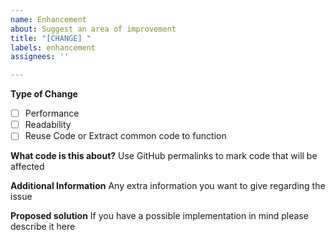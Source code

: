 ```yaml
---
name: Enhancement
about: Suggest an area of improvement
title: "[CHANGE] "
labels: enhancement
assignees: ''

---
```


**Type of Change**
- [ ] Performance
- [ ] Readability
- [ ] Reuse Code or Extract common code to function

**What code is this about?**
Use GitHub permalinks to mark code that will be affected

**Additional Information**
Any extra information you want to give regarding the issue

**Proposed solution**
If you have a possible implementation in mind please describe it here
